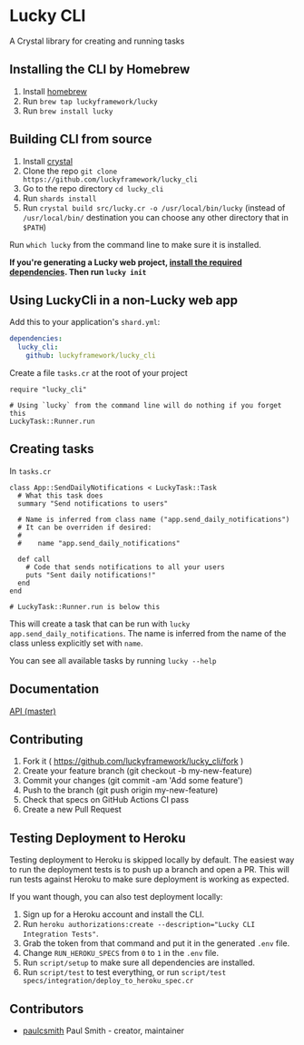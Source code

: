 # Lucky CLI

A Crystal library for creating and running tasks

## Installing the CLI by Homebrew

1.  Install [homebrew](http://brew.sh)
2.  Run `brew tap luckyframework/lucky`
3.  Run `brew install lucky`

## Building CLI from source

1.  Install [crystal](https://github.com/crystal-lang/crystal)
2.  Clone the repo `git clone https://github.com/luckyframework/lucky_cli`
3.  Go to the repo directory `cd lucky_cli`
4.  Run `shards install`
5.  Run `crystal build src/lucky.cr -o /usr/local/bin/lucky`
    (instead of `/usr/local/bin/` destination you can choose any other directory that in `$PATH`)

Run `which lucky` from the command line to make sure it is installed.

**If you're generating a Lucky web project, [install the required dependencies](https://luckyframework.org/guides/getting-started/installing#install-required-dependencies). Then run `lucky init`**

## Using LuckyCli in a non-Lucky web app

Add this to your application's `shard.yml`:

```yaml
dependencies:
  lucky_cli:
    github: luckyframework/lucky_cli
```

Create a file `tasks.cr` at the root of your project

```crystal
require "lucky_cli"

# Using `lucky` from the command line will do nothing if you forget this
LuckyTask::Runner.run
```

## Creating tasks

In `tasks.cr`

```crystal
class App::SendDailyNotifications < LuckyTask::Task
  # What this task does
  summary "Send notifications to users"

  # Name is inferred from class name ("app.send_daily_notifications")
  # It can be overriden if desired:
  #
  #    name "app.send_daily_notifications"

  def call
    # Code that sends notifications to all your users
    puts "Sent daily notifications!"
  end
end

# LuckyTask::Runner.run is below this
```

This will create a task that can be run with `lucky app.send_daily_notifications`.
The name is inferred from the name of the class unless explicitly set with `name`.

You can see all available tasks by running `lucky --help`

## Documentation

[API (master)](https://luckyframework.github.io/lucky_cli/)

## Contributing

1.  Fork it ( https://github.com/luckyframework/lucky_cli/fork )
1.  Create your feature branch (git checkout -b my-new-feature)
1.  Commit your changes (git commit -am 'Add some feature')
1.  Push to the branch (git push origin my-new-feature)
1.  Check that specs on GitHub Actions CI pass
1.  Create a new Pull Request

## Testing Deployment to Heroku

Testing deployment to Heroku is skipped locally by default. The easiest way
to run the deployment tests is to push up a branch and open a PR. This will
run tests against Heroku to make sure deployment is working as expected.

If you want though, you can also test deployment locally:

1. Sign up for a Heroku account and install the CLI.
1. Run `heroku authorizations:create --description="Lucky CLI Integration Tests"`.
1. Grab the token from that command and put it in the generated `.env` file.
1. Change `RUN_HEROKU_SPECS` from `0` to `1` in the `.env` file.
1. Run `script/setup` to make sure all dependencies are installed.
1. Run `script/test` to test everything, or run `script/test specs/integration/deploy_to_heroku_spec.cr`

## Contributors

- [paulcsmith](https://github.com/paulcsmith) Paul Smith - creator, maintainer
